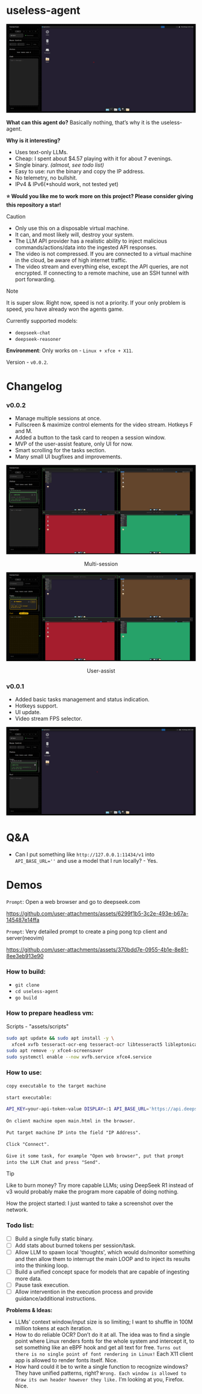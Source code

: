# useless-agent 

![](/assets/img/demo2.png)

**What can this agent do?** Basically nothing, that’s why it is the useless-agent.  

**Why is it interesting?**  

* Uses text-only LLMs.  
* Cheap: I spent about $4.57 playing with it for about 7 evenings.  
* Single binary. *(almost, see todo list)*  
* Easy to use: run the binary and copy the IP address.  
* No telemetry, no bullshit.
* IPv4 & IPv6(*should work, not tested yet)

**:star: Would you like me to work more on this project? Please consider giving this repository a star!**  

> [!CAUTION]  
> * Only use this on a disposable virtual machine.  
> * It can, and most likely will, destroy your system.  
> * The LLM API provider has a realistic ability to inject malicious commands/actions/data into the ingested API responses.  
> * The video is not compressed. If you are connected to a virtual machine in the cloud, be aware of high internet traffic.  
> * The video stream and everything else, except the API queries, are not encrypted. If connecting to a remote machine, use an SSH tunnel with port forwarding.  

> [!NOTE]  
> It is super slow. Right now, speed is not a priority. If your only problem is speed, you have already won the agents game.  

Currently supported models:
* `deepseek-chat`
* `deepseek-reasoner`

**Environment**: Only works on - `Linux + xfce + X11`.  

Version - `v0.0.2`.


# Changelog

### v0.0.2

* Manage multiple sessions at once.
* Fullscreen & maximize control elements for the video stream. Hotkeys F and M.
* Added a button to the task card to reopen a session window.
* MVP of the user-assist feature, only UI for now.
* Smart scrolling for the tasks section.
* Many small UI bugfixes and improvements.

![](/assets/img/multi-session-feature.png)
<p align="center">Multi-session</p>

![](/assets/img/user-assist-feature.png)
<p align="center">User-assist</p>

### v0.0.1

* Added basic tasks management and status indication.
* Hotkeys support.
* UI update.
* Video stream FPS selector.

![](/assets/img/tasks-management.png)

# Q&A
* Can I put something like `http://127.0.0.1:11434/v1` into `API_BASE_URL=''` and use a model that I run locally? - Yes.

# Demos

`Prompt`: Open a web browser and go to deepseek.com

https://github.com/user-attachments/assets/6299f1b5-3c2e-493e-b67a-145487e14ffa

`Prompt`: Very detailed prompt to create a ping pong tcp client and server(neovim)

https://github.com/user-attachments/assets/370bdd7e-0955-4b1e-8e81-8ee3eb913e90



### How to build:
* `git clone`
* `cd useless-agent`
* `go build`

### How to prepare headless vm:
Scripts - "assets/scripts"
```bash
sudo apt update && sudo apt install -y \
  xfce4 xvfb tesseract-ocr-eng tesseract-ocr libtesseract5 libleptonica-dev libtesseract-dev
sudo apt remove -y xfce4-screensaver
sudo systemctl enable --now xvfb.service xfce4.service
```

### How to use:
`copy executable to the target machine`

`start executable:`
```bash
API_KEY=your-api-token-value DISPLAY=:1 API_BASE_URL='https://api.deepseek.com/v1' MODEL_ID='deepseek-chat' ./useless-agent --ip=127.0.0.1 --port 8080
```
`On client machine open main.html in the browser.`

`Put target machine IP into the field "IP Address".`

`Click "Connect".`

`Give it some task, for example "Open web browser", put that prompt into the LLM Chat and press "Send".`

> [!TIP]  
> Like to burn money? Try more capable LLMs; using DeepSeek R1 instead of v3 would probably make the program more capable of doing nothing.

How the project started: I just wanted to take a screenshot over the network.

### Todo list:  
- [ ] Build a single fully static binary.  
- [ ] Add stats about burned tokens per session/task.
- [ ] Allow LLM to spawn local 'thoughts', which would do/monitor something and then allow them to interrupt the main LOOP and to inject its results into the thinking loop.
- [ ] Build a unified concept space for models that are capable of ingesting more data.
- [ ] Pause task execution.
- [ ] Allow intervention in the execution process and provide guidance/additional instructions.

**Problems & Ideas:**  
* LLMs' context window/input size is so limiting; I want to shuffle in 100M million tokens at each iteration.  
* How to do reliable OCR? Don’t do it at all. The idea was to find a single point where Linux renders fonts for the whole system and intercept it, to set something like an eBPF hook and get all text for free. `Turns out there is no single point of font rendering in Linux!` Each X11 client app is allowed to render fonts itself. Nice.  
* How hard could it be to write a single function to recognize windows? They have unified patterns, right? `Wrong. Each window is allowed to draw its own header however they like.` I’m looking at you, Firefox. Nice.  
